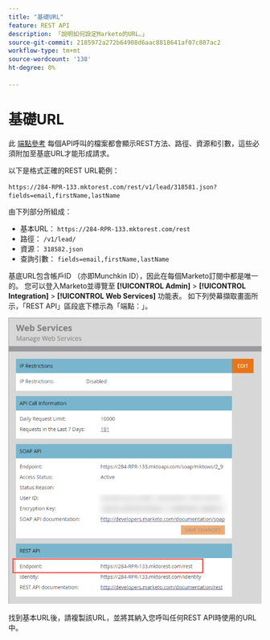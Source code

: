 ```yaml
---
title: "基礎URL"
feature: REST API
description: 「說明如何設定Marketo的URL。」
source-git-commit: 2185972a272b64908d6aac8818641af07c807ac2
workflow-type: tm+mt
source-wordcount: '138'
ht-degree: 0%

---
```



# 基礎URL

此 [端點參考](endpoint-reference.md) 每個API呼叫的檔案都會顯示REST方法、路徑、資源和引數，這些必須附加至基底URL才能形成請求。

以下是格式正確的REST URL範例：

`https://284-RPR-133.mktorest.com/rest/v1/lead/318581.json?fields=email,firstName,lastName`

由下列部分所組成：

- 基本URL： `https://284-RPR-133.mktorest.com/rest`
- 路徑： `/v1/lead/`
- 資源： `318582.json`
- 查詢引數： `fields=email,firstName,lastName`

基底URL包含帳戶ID （亦即Munchkin ID），因此在每個Marketo訂閱中都是唯一的。 您可以登入Marketo並導覽至 **[!UICONTROL Admin]** > **[!UICONTROL Integration]** > **[!UICONTROL Web Services]** 功能表。 如下列熒幕擷取畫面所示，「REST API」區段底下標示為「端點：」。

![網站服務基底URL端點](assets/rest-api-base-url-web-services.png)

找到基本URL後，請複製該URL，並將其納入您呼叫任何REST API時使用的URL中。
